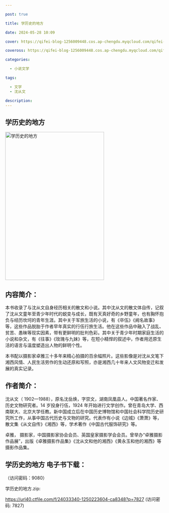 ```yaml
---

post: true

title: 学历史的地方

date: 2024-05-28 10:09

cover: https://qifei-blog-1256009448.cos.ap-chengdu.myqcloud.com/qifei-blog/65f39a529f345e8d03ca0df5.jpg

coveross: https://qifei-blog-1256009448.cos.ap-chengdu.myqcloud.com/qifei-blog/65f39a529f345e8d03ca0df5.jpg

categories:

  - 小说文学

tags:

  - 文学
  - 沈从文

description:
---
```


## 学历史的地方
<img alt="学历史的地方 " class="aligncenter loaded" data-was-processed="true" decoding="async" fetchpriority="high" height="471" src="https://qifei-blog-1256009448.cos.ap-chengdu.myqcloud.com/qifei-blog/65f39a529f345e8d03ca0df5.jpg" style="cursor: zoom-in;" width="314"/>

## 内容简介：

本书收录了与沈从文自身经历相关的散文和小说。其中沈从文的散文体自传，记叙了沈从文童年至青少年时代的蜕变与成长，既有天真好奇的乡野童年，也有胸怀抱负与经历坎坷的青年生涯。其中关于军旅生活的小说，有《卒伍》《阙名故事》等，这些作品脱胎于作者早年真实的行伍行旅生活。他在这些作品中融入了战乱、贫苦、愚昧等现实因素，带有更鲜明的批判色彩。其中关于青少年时期家庭生活的小说和杂文，有《往事》《玫瑰与九妹》等，在短小精悍的叙述中，作者用还原生活的语言与温度塑造出人物的鲜明个性。

本书配以摄影家卓雅三十多年来精心拍摄的百余幅照片。这些影像是对沈从文笔下湘西风情、人民生活劳作的生动还原和写照，亦是湘西几十年来人文风物变迁和发展的真实记录。

## 作者简介：

沈从文（ 1902—1988），原名沈岳焕，字崇文，湖南凤凰县人。中国著名作家、历史文物研究者。14 岁投身行伍，1924 年开始进行文学创作。曾在青岛大学、西南联大、北京大学任教。新中国成立后在中国历史博物馆和中国社会科学院历史研究所工作，从事中国古代历史与文物的研究。代表作有小说《边城》《萧萧》等，散文集《从文自传》《湘西》等，学术著作《中国古代服饰研究》等。

卓雅， 摄影家，中国摄影家协会会员、英国皇家摄影学会会员。曾举办“卓雅摄影作品展”，出版《卓雅摄影作品集》《沈从文和他的湘西》《黄永玉和他的湘西》等摄影作品集。

## 学历史的地方 电子书下载：

 （访问密码：9080）

学历史的地方.zip: 

https://url40.ctfile.com/f/24033340-1250223604-ca8348?p=7827 (访问密码: 7827)
